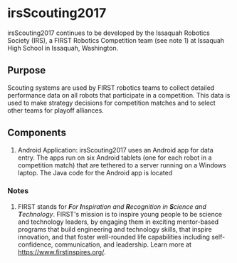 # irsScouting2017
irsScouting2017 continues to be developed by the Issaquah Robotics Society (IRS), a FIRST Robotics Competition team (see note 1) at Issaquah High School in Issaquah, Washington.

## Purpose
Scouting systems are used by FIRST robotics teams to collect detailed performance data on all robots that participate in a competition. This data is used to make strategy decisions for competition matches and to select other teams for playoff alliances.

## Components
1. Android Application: irsScouting2017 uses an Android app for data entry. The apps run on six Android tablets (one for each robot in a competition match) that are tethered to a server running on a Windows laptop. The Java code for the Android app is located 

### Notes
1. FIRST stands for ***F**or **I**nspiration and **R**ecognition in **S**cience and **T**echnology*. FIRST's mission is to inspire young people to be science and technology leaders, by engaging them in exciting mentor-based programs that build engineering and technology skills, that inspire innovation, and that foster well-rounded life capabilities including self-confidence, communication, and leadership. Learn more at https://www.firstinspires.org/.
